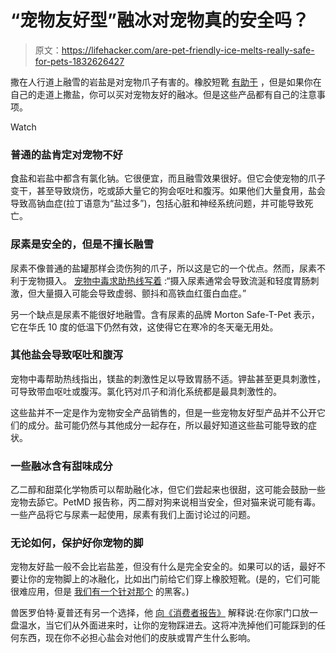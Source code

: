 # “宠物友好型”融冰对宠物真的安全吗？

> 原文：<https://lifehacker.com/are-pet-friendly-ice-melts-really-safe-for-pets-1832626427>

撒在人行道上融雪的岩盐是对宠物爪子有害的。橡胶短靴 [有助于](https://lifehacker.com/how-to-get-rubber-booties-on-your-dog-1821778886) ，但是如果你在自己的走道上撒盐，你可以买对宠物友好的融冰。但是这些产品都有自己的注意事项。

Watch

### 普通的盐肯定对宠物不好

食盐和岩盐中都含有氯化钠。它很便宜，而且融雪效果很好。但它会使宠物的爪子变干，甚至导致烧伤，吃或舔大量它的狗会呕吐和腹泻。如果他们大量食用，盐会导致高钠血症(拉丁语意为“盐过多”)，包括心脏和神经系统问题，并可能导致死亡。

### 尿素是安全的，但是不擅长融雪

尿素不像普通的盐罐那样会烫伤狗的爪子，所以这是它的一个优点。然而，尿素不利于宠物摄入。 [宠物中毒求助热线写着](https://www.petpoisonhelpline.com/uncategorized/really-safe-ice-melt/) :“摄入尿素通常会导致流涎和轻度胃肠刺激，但大量摄入可能会导致虚弱、颤抖和高铁血红蛋白血症。”

另一个缺点是尿素不能很好地融雪。含有尿素的品牌 Morton Safe-T-Pet 表示，它在华氏 10 度的低温下仍然有效，这使得它在寒冷的冬天毫无用处。

### 其他盐会导致呕吐和腹泻

宠物中毒帮助热线指出，镁盐的刺激性足以导致胃肠不适。钾盐甚至更具刺激性，可导致带血呕吐或腹泻。氯化钙对爪子和消化系统都是最具刺激性的。

这些盐并不一定是作为宠物安全产品销售的，但是一些宠物友好型产品并不公开它们的成分。盐可能仍然与其他成分一起存在，所以最好知道这些盐可能导致的症状。

### 一些融冰含有甜味成分

乙二醇和甜菜化学物质可以帮助融化冰，但它们尝起来也很甜，这可能会鼓励一些宠物去舔它。PetMD 报告称，丙二醇对狗来说相当安全，但对猫来说可能有毒。一些产品将它与尿素一起使用，尿素有我们上面讨论过的问题。

### 无论如何，保护好你宠物的脚

宠物友好盐一般不会比岩盐差，但没有什么是完全安全的。如果可以的话，最好不要让你的宠物脚上的冰融化，比如出门前给它们穿上橡胶短靴。(是的，它们可能很难应用，但是 [我们有一个针对那个](https://lifehacker.com/how-to-get-rubber-booties-on-your-dog-1821778886) 的黑客。)

兽医罗伯特·夏普还有另一个选择，他 [向《消费者报告》](https://www.consumerreports.org/exterior-maintenance-repairs/best-ice-melt-how-to-use-ice-melt/) 解释说:在你家门口放一盘温水，当它们从外面进来时，让你的宠物踩进去。这将冲洗掉他们可能踩到的任何东西，现在你不必担心盐会对他们的皮肤或胃产生什么影响。